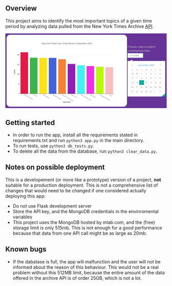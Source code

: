 ## Overview

This project aims to identify the most important topics of a given time period by analyzing data pulled from the New York Times Archive [API](https://developer.nytimes.com/docs/archive-product/1/overview).

![An example of the visualization](assets/illustration_rtnyt.jpg)

## Getting started

* In order to run the app, install all the requirements stated in requirements.txt and run `python3 app.py` in the main directory.
* To run tests, use `python3 db_tests.py`.
* To delete all the data from the database, run `python3 clear_data.py`.


## Notes on possible deployment

This is a developement (or more like a prototype) version of a project, **not** suitable for a production deployment. This is not a comprehensive list of changes that would need to be changed if one considered actually deploying this app:

* Do not use Flask development server
* Store the API key, and the MongoDB credentials in the envinromental variables
* This project uses the MongoDB hosted by mlab.com, and the (free) storage limit is only 515mb. This is not enough for a good performance because that data from one API call might be as large as 20mb.


## Known bugs

* If the dabatase is full, the app will malfunction and the user will not be informed about the reason of this behaviour. This would not be a real problem without this 512MB limit, because the entire amount of the data offered in the archive API is of order 25GB, which is not a lot.
